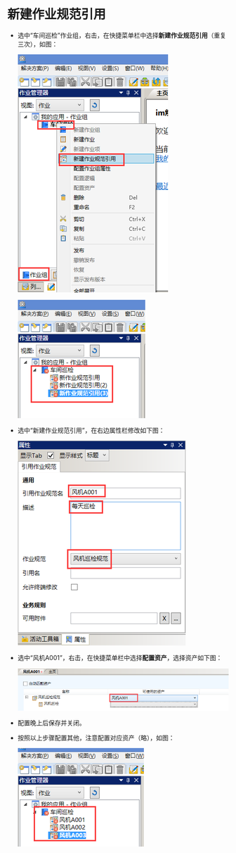 # 新建作业规范引用
* 选中“车间巡检”作业组，右击，在快捷菜单栏中选择**新建作业规范引用**（重复三次），如图：

    ![](./images/新建作业规范引用.png)

    ![](./images/新建作业规范引用1.png)

* 选中“新建作业规范引用”，在右边属性栏修改如下图：

    ![](./images/配置作业规范引用.png)

* 选中“风机A001”，右击，在快捷菜单栏中选择**配置资产**，选择资产如下图：

    ![](./images/配置资产.png)

* 配置晚上后保存并关闭。

* 按照以上步骤配置其他，注意配置对应资产（略），如图：

    ![](./images/完成作业规范引用.png)
